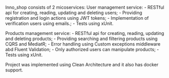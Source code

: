 Inno_shop consists of 2 micoservices:
  User management service:
    - RESTful api for creating, reading, updating and deleting users;
    - Providing registration and login actions using JWT tokens;
    - Implementation of verification users using emails.;
    - Tests using xUnit.

  Products management service:
    - RESTful api for creating, reading, updating and deleting products;
    - Providing searching and filtering products using CQRS and MediatR;
    - Error handling using Custom exceptions middleware abd Fluent Validation;
    - Only authorized users can manipulate products;
    - Tests using xUnit.

Project was implemented using Clean Architecture and it also has docker support.
